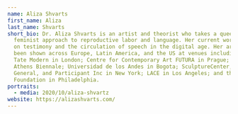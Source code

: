 ```yaml
---
name: Aliza Shvarts
first_name: Aliza
last_name: Shvarts
short_bio: Dr. Aliza Shvarts is an artist and theorist who takes a queer and
  feminist approach to reproductive labor and language. Her current work focuses
  on testimony and the circulation of speech in the digital age. Her artwork
  been shown across Europe, Latin America, and the US at venues including the
  Tate Modern in London; Centre for Contemporary Art FUTURA in Prague; the
  Athens Biennale; Universidad de los Andes in Bogota; SculptureCenter, Art in
  General, and Participant Inc in New York; LACE in Los Angeles; and the Slought
  Foundation in Philadelphia.
portraits:
  - media: 2020/10/aliza-shvartz
website: https://alizashvarts.com/
---
```

